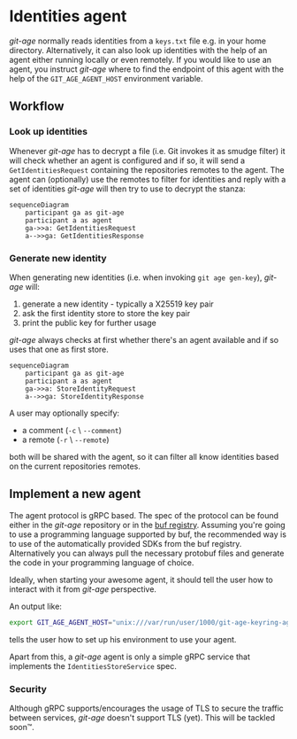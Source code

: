 # Identities agent

_git-age_ normally reads identities from a `keys.txt` file e.g. in your home directory.
Alternatively, it can also look up identities with the help of an agent either running locally or even remotely.
If you would like to use an agent, you instruct _git-age_ where to find the endpoint of this agent with the help of the `GIT_AGE_AGENT_HOST` environment variable.

## Workflow

### Look up identities

Whenever _git-age_ has to decrypt a file (i.e. Git invokes it as smudge filter) it will check whether an agent is configured and if so, it will send a `GetIdentitiesRequest` containing the repositories remotes to the agent.
The agent can (optionally) use the remotes to filter for identities and reply with a set of identities _git-age_ will then try to use to decrypt the stanza:

```mermaid
sequenceDiagram
    participant ga as git-age
    participant a as agent
    ga->>a: GetIdentitiesRequest
    a-->>ga: GetIdentitiesResponse
```

### Generate new identity

When generating new identities (i.e. when invoking `git age gen-key`), _git-age_ will:

1. generate a new identity - typically a X25519 key pair
2. ask the first identity store to store the key pair
3. print the public key for further usage

_git-age_ always checks at first whether there's an agent available and if so uses that one as first store.

```mermaid
sequenceDiagram
    participant ga as git-age
    participant a as agent
    ga->>a: StoreIdentityRequest
    a-->>ga: StoreIdentityResponse
```

A user may optionally specify:

- a comment (`-c` \ `--comment`)
- a remote (`-r` \ `--remote`)

both will be shared with the agent, so it can filter all know identities based on the current repositories remotes.

## Implement a new agent

The agent protocol is gRPC based.
The spec of the protocol can be found either in the _git-age_ repository or in the [buf registry](https://buf.build/git-age/agent/docs/main:agent.v1).
Assuming you're going to use a programming language supported by buf, the recommended way is to use of the automatically provided SDKs from the buf registry.
Alternatively you can always pull the necessary protobuf files and generate the code in your programming language of choice.

Ideally, when starting your awesome agent, it should tell the user how to interact with it from _git-age_ perspective.

An output like:
```Bash
export GIT_AGE_AGENT_HOST="unix:///var/run/user/1000/git-age-keyring-agent.sock"
```
tells the user how to set up his environment to use your agent.

Apart from this, a _git-age_ agent is only a simple gRPC service that implements the `IdentitiesStoreService` spec.

### Security

Although gRPC supports/encourages the usage of TLS to secure the traffic between services, _git-age_ doesn't support TLS (yet).
This will be tackled soon™️.